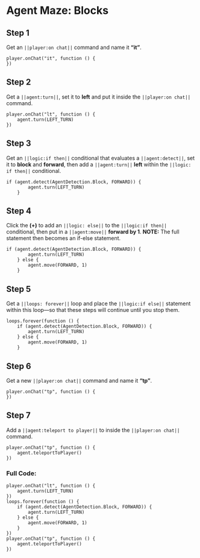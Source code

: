 # Agent Maze: Blocks


## Step 1
Get an ``||player:on chat||`` command and name it **“it”**.

```blocks
player.onChat("it", function () {
})
```

## Step 2

Get a ``||agent:turn||``, set it to **left** and put it inside the ``||player:on chat||`` command.

```blocks
player.onChat("lt", function () {
    agent.turn(LEFT_TURN)
})
```

## Step 3

Get an ``||logic:if then||`` conditional that evaluates a ``||agent:detect||``, set it to **block** and **forward**, then add a ``||agent:turn||`` **left** within the ``||logic: if then||``  conditional.

```blocks
if (agent.detect(AgentDetection.Block, FORWARD)) {
        agent.turn(LEFT_TURN)
    }
```

## Step 4

Click the **(+)** to add an ``||logic: else||`` to the ``||logic:if then||`` conditional, then put in a ``||agent:move||`` **forward by 1**. **NOTE:** The full statement then becomes an if-else statement.

```blocks
if (agent.detect(AgentDetection.Block, FORWARD)) {
        agent.turn(LEFT_TURN)
    } else {
        agent.move(FORWARD, 1)
    }
```

## Step 5

Get a ``||loops: forever||`` loop and place the ``||logic:if else||`` statement within this loop—so that these steps will continue until you stop them. 

```blocks
loops.forever(function () {
    if (agent.detect(AgentDetection.Block, FORWARD)) {
        agent.turn(LEFT_TURN)
    } else {
        agent.move(FORWARD, 1)
    }
```

## Step 6

Get a new ``||player:on chat||`` command and name it **“tp”**.

```blocks
player.onChat("tp", function () {
})
```

## Step 7
Add a ``||agent:teleport to player||`` to inside the ``||player:on chat||`` command.

```blocks
player.onChat("tp", function () {
    agent.teleportToPlayer()
})
```

### Full Code: 

```blocks
player.onChat("lt", function () {
    agent.turn(LEFT_TURN)
})
loops.forever(function () {
    if (agent.detect(AgentDetection.Block, FORWARD)) {
        agent.turn(LEFT_TURN)
    } else {
        agent.move(FORWARD, 1)
    }
})
player.onChat("tp", function () {
    agent.teleportToPlayer()
})
```


